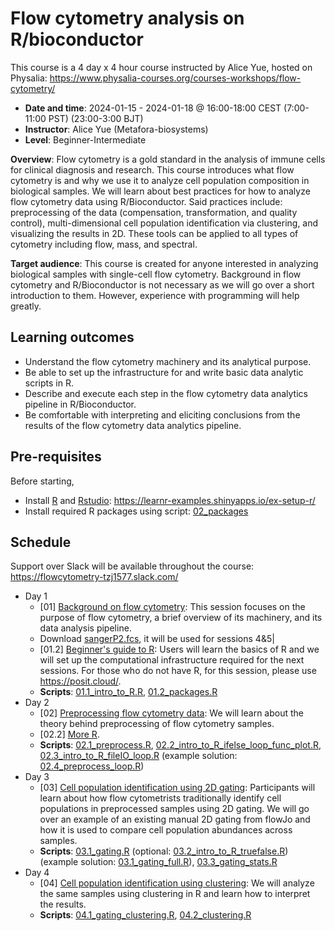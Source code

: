 # Flow cytometry analysis on R/bioconductor

This course is a 4 day x 4 hour course instructed by Alice Yue, hosted on Physalia: https://www.physalia-courses.org/courses-workshops/flow-cytometry/

- **Date and time**: 2024-01-15 - 2024-01-18 @ 16:00-18:00 CEST (7:00-11:00 PST) (23:00-3:00 BJT)
- **Instructor**: Alice Yue (Metafora-biosystems)
- **Level**: Beginner-Intermediate

**Overview**: Flow cytometry is a gold standard in the analysis of immune cells for clinical diagnosis and research. This course introduces what flow cytometry is and why we use it to analyze cell population composition in biological samples. We will learn about best practices for how to analyze flow cytometry data using R/Bioconductor. Said practices include: preprocessing of the data (compensation, transformation, and quality control), multi-dimensional cell population identification via clustering, and visualizing the results in 2D. These tools can be applied to all types of cytometry including flow, mass, and spectral.

**Target audience**: This course is created for anyone interested in analyzing biological samples with single-cell flow cytometry. Background in flow cytometry and R/Bioconductor is not necessary as we will go over a short introduction to them. However, experience with programming will help greatly.

## Learning outcomes

- Understand the flow cytometry machinery and its analytical purpose.
- Be able to set up the infrastructure for and write basic data analytic scripts in R.
- Describe and execute each step in the flow cytometry data analytics pipeline in R/Bioconductor.
- Be comfortable with interpreting and eliciting conclusions from the results of the flow cytometry data analytics pipeline.

## Pre-requisites

Before starting,

- Install [R](https://www.r-project.org/) and [Rstudio](https://www.rstudio.com/categories/rstudio-ide/): https://learnr-examples.shinyapps.io/ex-setup-r/
- Install required R packages using script: [02_packages](02_packages.R)

## Schedule

Support over Slack will be available throughout the course: https://flowcytometry-tzj1577.slack.com/

- Day 1
    - [01] [Background on flow cytometry](https://docs.google.com/presentation/d/1qkEWJLE6fFMY-fGJ1V7cxGwj2TlhV8ybRnwtupt3O7o/edit?usp=sharing): This session focuses on the purpose of flow cytometry, a brief overview of its machinery, and its data analysis pipeline.
    - Download [sangerP2.fcs](https://drive.google.com/file/d/1PpSM93GTj9zejVDZzD89_k3sx7Lc-TQl/view?usp=sharing), it will be used for sessions 4\&5| 
    - [01.2] [Beginner's guide to R](https://docs.google.com/presentation/d/1oPUWVpwM1-60sFgXknvmElf8yqwHsxnLGJIOeUEWtVs/edit?usp=sharing): Users will learn the basics of R and we will set up the computational infrastructure required for the next sessions. For those who do not have R, for this session, please use https://posit.cloud/.
    - **Scripts**: [01.1_intro_to_R.R](./01.1_intro_to_R.R), [01.2_packages.R](./01.2_packages.R)
- Day 2
    - [02] [Preprocessing flow cytometry data](https://docs.google.com/presentation/d/18mVxUs6g5fCtY68M-S_wVcV2qqm4dsp9yMjiaqLHOe0/edit?usp=sharing): We will learn about the theory behind preprocessing of flow cytometry samples.
    - [02.2] [More R](https://docs.google.com/presentation/d/1FNAUlUjOGJhpaD97DDVfWLyjieVr9Xo__QLZs8hrHbI/edit?usp=sharing).
    - **Scripts**: [02.1_preprocess.R](./02.1_preprocess.R), [02.2_intro_to_R_ifelse_loop_func_plot.R](./02.2_intro_to_R_ifelse_loop_func_plot.R), [02.3_intro_to_R_fileIO_loop.R](./02.3_intro_to_R_fileIO_loop.R) (example solution: [02.4_preprocess_loop.R](./02.4_preprocess_loop.R))
- Day 3
    - [03] [Cell population identification using 2D gating](https://docs.google.com/presentation/d/14UsDaiAsvemXUoEh5pP47G5NU8TVcMrGVS39grAP1X0/edit?usp=sharing): Participants will learn about how flow cytometrists traditionally identify cell populations in preprocessed samples using 2D gating. We will go over an example of an existing manual 2D gating from flowJo and how it is used to compare cell population abundances across samples.
    - **Scripts**: [03.1_gating.R](./03.1_gating.R) (optional: [03.2_intro_to_R_truefalse.R](./03.2_intro_to_R_truefalse.R)) (example solution: [03.1_gating_full.R](./03.1_gating_full.R)), [03.3_gating_stats.R](./03.3_gating_stats.R)
- Day 4
    - [04] [Cell population identification using clustering](https://docs.google.com/presentation/d/1Hc1-azirEF6bsODBX_G3uehJ7hWcHmaAv68hUMtIn_Y/edit?usp=sharing): We will analyze the same samples using clustering in R and learn how to interpret the results.
    - **Scripts**: [04.1_gating_clustering.R](./04.1_gating_clustering.R), [04.2_clustering.R](./04.2_clustering.R)
